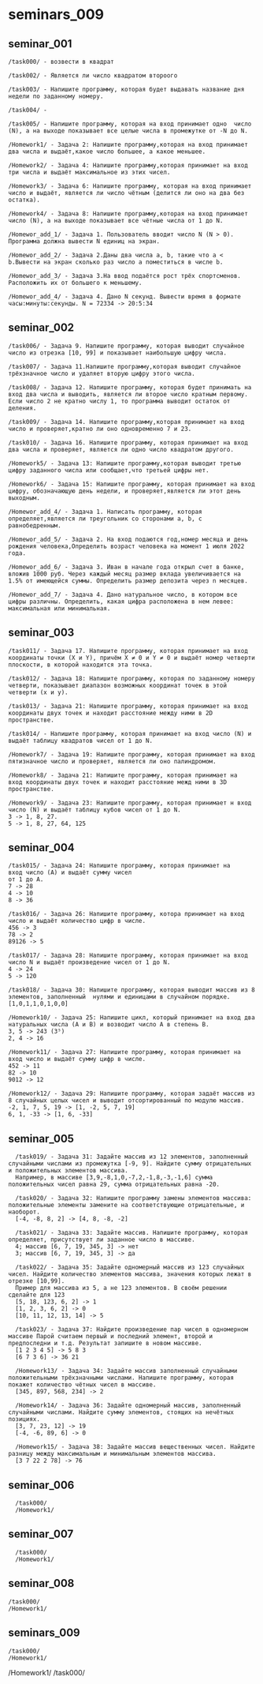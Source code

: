 # seminars_009

  ## seminar_001

    /task000/ - возвести в квадрат

    /task002/ - Является ли число квадратом второого

    /task003/ - Напишите программу, которая будет выдавать название дня недели по заданному номеру.

    /task004/ - 

    /task005/ - Напишите программу, которая на вход принимает одно  число (N), а на выходе показывает все целые числа в промежутке от -N до N.

    /Homework1/ - Задача 2: Напишите программу,которая на вход принимает два числа и выдаёт,какое число большее, а какое меньшее.

    /Homework2/ - Задача 4: Напишите программу,которая принимает на вход три числа и выдаёт максимальное из этих чисел.

    /Homework3/ - Задача 6: Напишите программу, которая на вход принимает число и выдаёт, является ли число чётным (делится ли оно на два без остатка).

    /Homework4/ - Задача 8: Напишите программу,которая на вход принимает число (N), а на выходе показывает все чётные числа от 1 до N.

    /Homewor_add_1/ - Задача 1. Пользователь вводит число N (N > 0). Программа должна вывести N единиц на экран.

    /Homewor_add_2/ - Задача 2.Даны два числа a, b, такие что a < b.Вывести на экран сколько раз число a поместиться в числе b.

    /Homewor_add_3/ - Задача 3.На ввод подаётся рост трёх спортсменов. Расположить их от большего к меньшему.
    
    /Homewor_add_4/ - Задача 4. Дано N секунд. Вывести время в формате часы:минуты:секунды. N = 72334 -> 20:5:34 

  ## seminar_002

    /task006/ - Задача 9. Напишите программу, которая выводит случайное число из отрезка [10, 99] и показывает наибольшую цифру числа.

    /task007/ - Задача 11.Напишите программу,которая выводит случайное трёхзначное число и удаляет вторую цифру этого числа.

    /task008/ - Задача 12. Напишите программу, которая будет принимать на вход два числа и выводить, является ли второе число кратным первому. Если число 2 не кратно числу 1, то программа выводит остаток от деления.

    /task009/ - Задача 14. Напишите программу,которая принимает на вход число и проверяет,кратно ли оно одновременно 7 и 23.

    /task010/ - Задача 16. Напишите программу, которая принимает на вход два числа и проверяет, является ли одно число квадратом другого.

    /Homework5/ - Задача 13: Напишите программу,которая выводит третью цифру заданного числа или сообщает,что третьей цифры нет.

    /Homework6/ - Задача 15: Напишите программу, которая принимает на вход цифру, обозначающую день недели, и проверяет,является ли этот день выходным.

    /Homewor_add_4/ - Задача 1. Написать программу, которая определяет,является ли треугольник со сторонами a, b, c равнобедренным.

    /Homewor_add_5/ - Задача 2. На вход подаются год,номер месяца и день рождения человека,Определить возраст человека на момент 1 июля 2022 года.

    /Homewor_add_6/ - Задача 3. Иван в начале года открыл счет в банке, вложив 1000 руб. Через каждый месяц размер вклада увеличивается на 1.5% от имеющейся суммы. Определить размер депозита через n месяцев.

    /Homewor_add_7/ - Задача 4. Дано натуральное число, в котором все цифры различны. Определить, какая цифра расположена в нем левее: максимальная или минимальная.

  ## seminar_003
  
    /task011/ - Задача 17. Напишите программу, которая принимает на вход координаты точки (X и Y), причём X ≠ 0 и Y ≠ 0 и выдаёт номер четверти плоскости, в которой находится эта точка.
      
    /task012/ - Задача 18: Напишите программу, которая по заданному номеру четверти, показывает диапазон возможных координат точек в этой четверти (x и y).

    /task013/ - Задача 21: Напишите программу, которая принимает на вход координаты двух точек и находит расстояние между ними в 2D пространстве.

    /task014/ - Напишите программу, которая принимает на вход число (N) и выдаёт таблицу квадратов чисел от 1 до N.

    /Homework7/ - Задача 19: Напишите программу, которая принимает на вход пятизначное число и проверяет, является ли оно палиндромом.

    /Homework8/ - Задача 21: Напишите программу, которая принимает на  вход координаты двух точек и находит расстояние межд ними в 3D пространстве. 

    /Homework9/ - Задача 23: Напишите программу, которая принимает н вход число (N) и выдаёт таблицу кубов чисел от 1 до N. 
    3 -> 1, 8, 27. 
    5 -> 1, 8, 27, 64, 125

  ## seminar_004

    /task015/ - Задача 24: Напишите программу, которая принимает на    вход число (А) и выдаёт сумму чисел 
    от 1 до А.
    7 -> 28
    4 -> 10
    8 -> 36

    /task016/ - Задача 26: Напишите программу, котора принимает на вход число и выдаёт количество цифр в числе.
    456 -> 3
    78 -> 2
    89126 -> 5

    /task017/ - Задача 28: Напишите программу, которая принимает на вход число N и выдаёт произведение чисел от 1 до N.
    4 -> 24
    5 -> 120

    /task018/ - Задача 30: Напишите программу, которая выводит массив из 8 элементов, заполненный  нулями и единицами в случайном порядке.
    [1,0,1,1,0,1,0,0]
    
    /Homework10/ - Задача 25: Напишите цикл, который принимает на вход два натуральных числа (A и B) и возводит число A в степень B.
    3, 5 -> 243 (3⁵)
    2, 4 -> 16

    /Homework11/ - Задача 27: Напишите программу, которая принимает на вход число и выдаёт сумму цифр в числе.
    452 -> 11
    82 -> 10
    9012 -> 12

    /Homework12/ - Задача 29: Напишите программу, которая задаёт массив из 8 случайных целых чисел и выводит отсортированный по модулю массив.
    -2, 1, 7, 5, 19 -> [1, -2, 5, 7, 19]
    6, 1, -33 -> [1, 6, -33]

  ## seminar_005

      /task019/ - Задача 31: Задайте массив из 12 элементов, заполненный случайными числами из промежутка [-9, 9]. Найдите сумму отрицательных и положительных элементов массива. 
      Например, в массиве [3,9,-8,1,0,-7,2,-1,8,-3,-1,6] сумма положительных чисел равна 29, сумма отрицательных равна -20.

      /task020/ - Задача 32: Напишите программу замены элементов массива: положительные элементы замените на соответствующие отрицательные, и наоборот. 
      [-4, -8, 8, 2] -> [4, 8, -8, -2]

      /task021/ - Задача 33: Задайте массив. Напишите программу, которая определяет, присутствует ли заданное число в массиве. 
      4; массив [6, 7, 19, 345, 3] -> нет 
      3; массив [6, 7, 19, 345, 3] -> да

      /task022/ - Задача 35: Задайте одномерный массив из 123 случайных чисел. Найдите количество элементов массива, значения которых лежат в отрезке [10,99]. 
      Пример для массива из 5, а не 123 элементов. В своём решении сделайте для 123 
      [5, 18, 123, 6, 2] -> 1
      [1, 2, 3, 6, 2] -> 0
      [10, 11, 12, 13, 14] -> 5

      /task023/ - Задача 37: Найдите произведение пар чисел в одномерном массиве Парой считаем первый и последний элемент, второй и предпоследни и т.д. Результат запишите в новом массиве.
      [1 2 3 4 5] -> 5 8 3
      [6 7 3 6] -> 36 21

      /Homework13/ - Задача 34: Задайте массив заполненный случайными положительными трёхзначными числами. Напишите программу, которая покажет количество чётных чисел в массиве. 
      [345, 897, 568, 234] -> 2

      /Homework14/ - Задача 36: Задайте одномерный массив, заполненный случайными числами. Найдите сумму элементов, стоящих на нечётных позициях.
      [3, 7, 23, 12] -> 19
      [-4, -6, 89, 6] -> 0

      /Homework15/ - Задача 38: Задайте массив вещественных чисел. Найдите  разницу между максимальным и минимальным элементов массива.
      [3 7 22 2 78] -> 76


  ## seminar_006

      /task000/
      /Homework1/

  ## seminar_007

      /task000/
      /Homework1/

  ## seminar_008

    /task000/
    /Homework1/

  ## seminars_009

    /task000/
    /Homework1/




/Homework1/
/task000/
